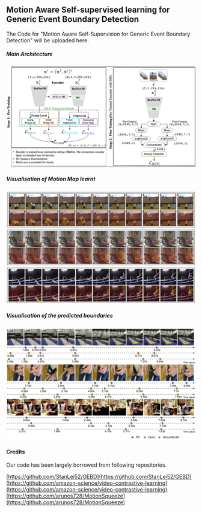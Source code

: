 ## Motion Aware Self-supervised learning for Generic Event Boundary Detection
The Code for "Motion Aware Self-Supervision for Generic Event Boundary Detection" will be uploaded here.

##### Main Architecture
![Architecture](./figs/main_figure.png) 

##### Visualisation of Motion Map learnt
![Qualitative Analysis](./figs/motion_qualitative.png) 

##### Visualisation of the predicted boundaries
![Boundary Visualisation](./figs/boundary_vis.png) 


#### Credits
Our code has been largely borrowed from following repositories. 

[https://github.com/StanLei52/GEBD](https://github.com/StanLei52/GEBD)  
[https://github.com/amazon-science/video-contrastive-learning](https://github.com/amazon-science/video-contrastive-learning)  
[https://github.com/arunos728/MotionSqueeze](https://github.com/arunos728/MotionSqueeze)  